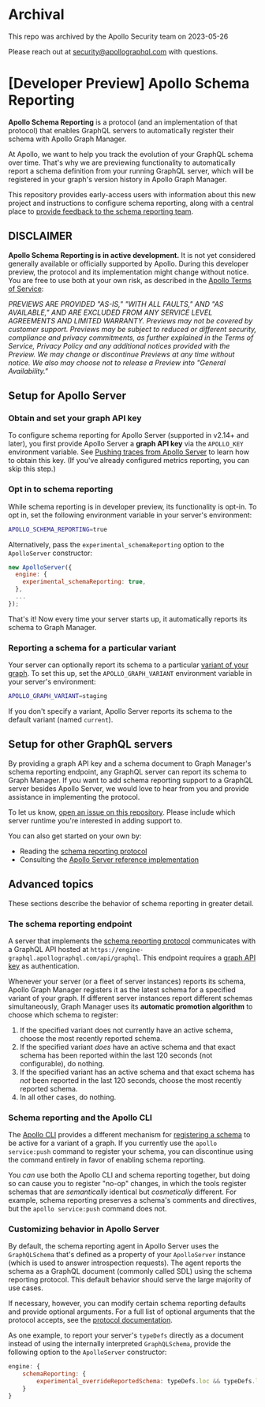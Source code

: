 # Archival
This repo was archived by the Apollo Security team on 2023-05-26

Please reach out at security@apollographql.com with questions.


# [Developer Preview] Apollo Schema Reporting

**Apollo Schema Reporting** is a protocol (and an implementation of that protocol) that enables GraphQL servers to automatically register their schema with Apollo Graph Manager.

At Apollo, we want to help you track the evolution of your GraphQL schema over time. That's why we are previewing functionality to automatically report a schema definition from your running GraphQL server, which will be registered in your graph's version history in Apollo Graph Manager.

This repository provides early-access users with information about this new project and instructions to configure schema reporting, along with a central place to [provide feedback to the schema reporting team](https://github.com/apollographql/apollo-schema-reporting-preview-docs/issues/new).

## DISCLAIMER

**Apollo Schema Reporting is in active development.** It is not yet considered generally available or officially supported by Apollo. During this developer preview, the protocol and its implementation might change without notice. You are free to use both at your own risk, as described in the [Apollo Terms of Service](https://www.apollographql.com/Apollo-Terms-of-Service.pdf):

_PREVIEWS ARE PROVIDED "AS-IS," "WITH ALL FAULTS," AND "AS AVAILABLE," AND ARE EXCLUDED FROM ANY SERVICE LEVEL AGREEMENTS AND LIMITED WARRANTY. Previews may not be covered by customer support. Previews may be subject to reduced or different security, compliance and privacy commitments, as further explained in the Terms of Service, Privacy Policy and any additional notices provided with the Preview. We may change or discontinue Previews at any time without notice. We also may choose not to release a Preview into "General Availability."_

## Setup for Apollo Server

### Obtain and set your graph API key

To configure schema reporting for Apollo Server (supported in v2.14+ and later), you first provide Apollo Server a **graph API key** via the `APOLLO_KEY` environment variable. See [Pushing traces from Apollo Server](https://www.apollographql.com/docs/graph-manager/setup-analytics/#pushing-traces-from-apollo-server) to learn how to obtain this key. (If you've already configured metrics reporting, you can skip this step.)

### Opt in to schema reporting

While schema reporting is in developer preview, its functionality is opt-in. To opt in, set the following environment variable in your server's environment:

```sh
APOLLO_SCHEMA_REPORTING=true
```

Alternatively, pass the `experimental_schemaReporting` option to the `ApolloServer` constructor:

```js
new ApolloServer({
  engine: {
    experimental_schemaReporting: true,
  },
  ...
});
```

That's it! Now every time your server starts up, it automatically reports its schema to Graph Manager.

### Reporting a schema for a particular variant

Your server can optionally report its schema to a particular [variant of your graph](https://www.apollographql.com/docs/graph-manager/schema-registry/#managing-environments-with-variants). To set this up, set the `APOLLO_GRAPH_VARIANT` environment variable in your server's environment:

```sh
APOLLO_GRAPH_VARIANT=staging
```

If you don't specify a variant, Apollo Server reports its schema to the default variant (named `current`).

## Setup for other GraphQL servers

By providing a graph API key and a schema document to Graph Manager's schema reporting endpoint, any GraphQL server can report its schema to Graph Manager. If you want to add schema reporting support to a GraphQL server besides Apollo Server, we would love to hear from you and provide assistance in implementing the protocol.

To let us know, [open an issue on this repository](https://github.com/apollographql/apollo-schema-reporting-preview-docs/issues/new). Please include which server runtime you're interested in adding support to.

You can also get started on your own by:

* Reading the [schema reporting protocol](./schema-reporting-protocol.md)
* Consulting the [Apollo Server reference implementation](https://github.com/apollographql/apollo-server/pull/4084)

## Advanced topics

These sections describe the behavior of schema reporting in greater detail.

### The schema reporting endpoint

A server that implements the [schema reporting protocol](./schema-reporting-protocol.md) communicates with a GraphQL API hosted at `https://engine-graphql.apollographql.com/api/graphql`. This endpoint requires a [graph API key](https://www.apollographql.com/docs/graph-manager/setup-analytics/#pushing-traces-from-apollo-server) as authentication. 

Whenever your server (or a fleet of server instances) reports its schema, Apollo Graph Manager registers it as the latest schema for a specified variant of your graph. If different server instances report different schemas simultaneously, Graph Manager uses its **automatic promotion algorithm** to choose which schema to register:

1. If the specified variant does not currently have an active schema, choose the most recently reported schema.
2. If the specified variant _does_ have an active schema and that exact schema has been reported within the last 120 seconds (not configurable), do nothing.
3. If the specified variant has an active schema and that exact schema has _not_ been reported in the last 120 seconds, choose the most recently reported schema.
4. In all other cases, do nothing.

### Schema reporting and the Apollo CLI

The [Apollo CLI](https://www.apollographql.com/docs/devtools/cli/) provides a different mechanism for [registering a schema](https://www.apollographql.com/docs/graph-manager/schema-registry/#registering-a-schema-manually) to be active for a variant of a graph. If you currently use the `apollo service:push` command to register your schema, you can discontinue using the command entirely in favor of enabling schema reporting.

You _can_ use both the Apollo CLI and schema reporting together, but doing so can cause you to register "no-op" changes, in which the tools register schemas that are _semantically_ identical but _cosmetically_ different. For example, schema reporting preserves a schema's comments and directives, but the `apollo service:push` command does not.

### Customizing behavior in Apollo Server

By default, the schema reporting agent in Apollo Server uses the `GraphQLSchema` that's defined as a property of your `ApolloServer` instance (which is used to answer introspection requests). The agent reports the schema as a GraphQL document (commonly called SDL) using the schema reporting protocol. This default behavior should serve the large majority of use cases.

If necessary, however, you can modify certain schema reporting defaults and provide optional arguments. For a full list of optional arguments that the protocol accepts, see the [protocol documentation](./schema-reporting-protocol.md).

As one example, to report your server's `typeDefs` directly as a document instead of using the internally interpreted `GraphQLSchema`, provide the following option to the `ApolloServer` constructor:

```js
engine: {
	schemaReporting: {
		experimental_overrideReportedSchema: typeDefs.loc && typeDefs.loc.source.body,
	}
}
```
